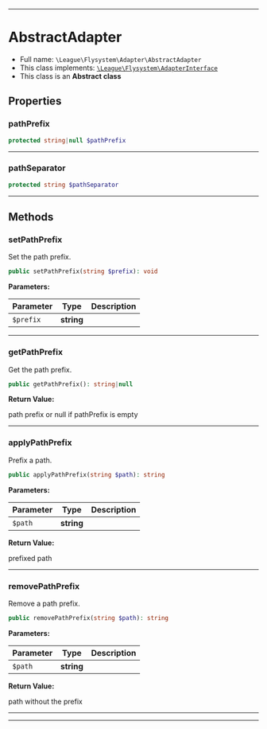 ***

# AbstractAdapter

* Full name: `\League\Flysystem\Adapter\AbstractAdapter`
* This class implements:
  [`\League\Flysystem\AdapterInterface`](../AdapterInterface.md)
* This class is an **Abstract class**

## Properties

### pathPrefix

```php
protected string|null $pathPrefix
```

***

### pathSeparator

```php
protected string $pathSeparator
```

***

## Methods

### setPathPrefix

Set the path prefix.

```php
public setPathPrefix(string $prefix): void
```

**Parameters:**

| Parameter | Type | Description |
|-----------|------|-------------|
| `$prefix` | **string** |  |

***

### getPathPrefix

Get the path prefix.

```php
public getPathPrefix(): string|null
```

**Return Value:**

path prefix or null if pathPrefix is empty



***

### applyPathPrefix

Prefix a path.

```php
public applyPathPrefix(string $path): string
```

**Parameters:**

| Parameter | Type | Description |
|-----------|------|-------------|
| `$path` | **string** |  |

**Return Value:**

prefixed path



***

### removePathPrefix

Remove a path prefix.

```php
public removePathPrefix(string $path): string
```

**Parameters:**

| Parameter | Type | Description |
|-----------|------|-------------|
| `$path` | **string** |  |

**Return Value:**

path without the prefix



***


***

